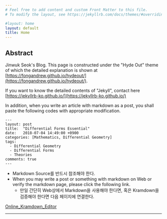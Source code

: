 ```yaml
---
# Feel free to add content and custom Front Matter to this file.
# To modify the layout, see https://jekyllrb.com/docs/themes/#overriding-theme-defaults

#layout: home
layout: default
title: Home
---
```


## Abstract

Jinwuk Seok's Blog. This page is constructed under the "Hyde Out" theme of which the detailed explanation is shown at [https://fongandrew.github.io/hydeout/](https://fongandrew.github.io/hydeout/).

If you want to know the detailed contents of "Jekyll", contact here [https://jekyllrb-ko.github.io/](https://jekyllrb-ko.github.io/)

In addition, when you write an article with markdown as a post, you shall paste the following codes with appropriate modification.
~~~
---
layout: post
title:  "Differential Forms Essential"
date:   2018-07-04 14:49:00 +0900
categories: [Mathematics, Differential Geometry]
tags:
  - Differential Geometry
  - Differential Forms 
  - Theories
comments: true
---
~~~

- Markdown Source를 반드시 참조해야 한다.
- When you may write a post or something with markdown on Web or verify the markdown page, please click the following link.
	- 만일 간단히 Web상에서 Markdown을 사용해야 한다면, 혹은 Kramdown을 검증해야 한다면 다음 페이지에 연결한다.

[Online_Kramdown_Editor](http://kramdown.herokuapp.com/)

---